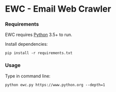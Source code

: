 # EWC - Email Web Crawler

### Requirements

EWC requires [Python](https://python.org/) 3.5+ to run.

Install dependencies:

```
pip install -r requirements.txt
```
### Usage

Type in command line:

```
python ewc.py https://www.python.org --depth=1
```